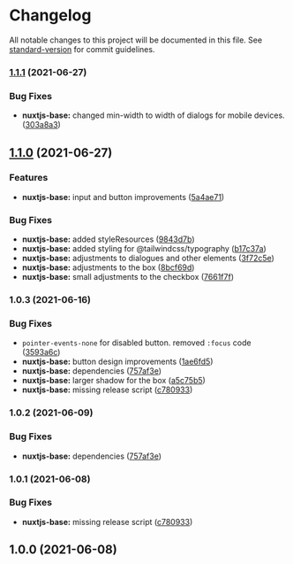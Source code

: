 # Changelog

All notable changes to this project will be documented in this file. See [standard-version](https://github.com/conventional-changelog/standard-version) for commit guidelines.

### [1.1.1](https://github.com/dreamnettech/monorepo/compare/nuxtjs-base-v1.1.0...nuxtjs-base-v1.1.1) (2021-06-27)


### Bug Fixes

* **nuxtjs-base:** changed min-width to width of dialogs for mobile devices. ([303a8a3](https://github.com/dreamnettech/monorepo/commit/303a8a3ed3c230ba914769c6046514f8ec6c1072))

## [1.1.0](https://github.com/dreamnettech/monorepo/compare/nuxtjs-base-v1.0.3...nuxtjs-base-v1.1.0) (2021-06-27)


### Features

* **nuxtjs-base:** input and button improvements ([5a4ae71](https://github.com/dreamnettech/monorepo/commit/5a4ae719e90d0591195573ccf4f8ba52ee7a002d))


### Bug Fixes

* **nuxtjs-base:** added styleResources ([9843d7b](https://github.com/dreamnettech/monorepo/commit/9843d7bc30fc85ffe1b91acb364cb78bec1ba1b0))
* **nuxtjs-base:** added styling for @tailwindcss/typography ([b17c37a](https://github.com/dreamnettech/monorepo/commit/b17c37a7c999d1228d55989ef3ace549a6542e8d))
* **nuxtjs-base:** adjustments to dialogues and other elements ([3f72c5e](https://github.com/dreamnettech/monorepo/commit/3f72c5e0be729c01a28d6d20eca18568e809211b))
* **nuxtjs-base:** adjustments to the box ([8bcf69d](https://github.com/dreamnettech/monorepo/commit/8bcf69d68c83edcf2c0ada4e8f77e31f2fd58055))
* **nuxtjs-base:** small adjustments to the checkbox ([7661f7f](https://github.com/dreamnettech/monorepo/commit/7661f7fe75860ffc9bb7be928a36cae3386e298d))

### 1.0.3 (2021-06-16)


### Bug Fixes

* `pointer-events-none` for disabled button. removed `:focus` code ([3593a6c](https://github.com/dreamnettech/monorepo/commit/3593a6c43966c7e517d3a3bdd06363f0eb45abc4))
* **nuxtjs-base:** button design improvements ([1ae6fd5](https://github.com/dreamnettech/monorepo/commit/1ae6fd57175b937c7374f88b855ea4697900d372))
* **nuxtjs-base:** dependencies ([757af3e](https://github.com/dreamnettech/monorepo/commit/757af3e7ccf4da87afc4241dd74abda02908da4e))
* **nuxtjs-base:** larger shadow for the box ([a5c75b5](https://github.com/dreamnettech/monorepo/commit/a5c75b54a65a759283671ba3f5ccce7d12d92fd4))
* **nuxtjs-base:** missing release script ([c780933](https://github.com/dreamnettech/monorepo/commit/c7809332e95d647c41280b6706acdf0bcdb65be9))

### 1.0.2 (2021-06-09)


### Bug Fixes

* **nuxtjs-base:** dependencies ([757af3e](https://github.com/dreamnettech/monorepo/commit/757af3e7ccf4da87afc4241dd74abda02908da4e))

### 1.0.1 (2021-06-08)


### Bug Fixes

* **nuxtjs-base:** missing release script ([c780933](https://github.com/dreamnettech/monorepo/commit/c7809332e95d647c41280b6706acdf0bcdb65be9))

## 1.0.0 (2021-06-08)
